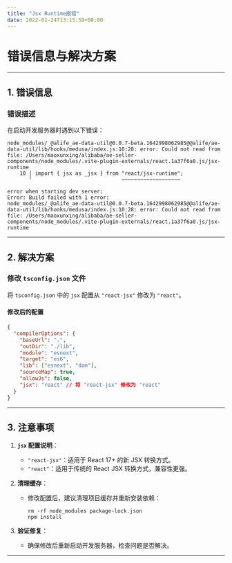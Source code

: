 ```yaml
---
title: "Jsx Runtime报错"
date: 2022-01-24T13:15:59+08:00
---
```


# 错误信息与解决方案

---

## **1. 错误信息**

### **错误描述**
在启动开发服务器时遇到以下错误：

```shell
node_modules/_@alife_ae-data-util@0.0.7-beta.1642998062985@@alife/ae-data-util/lib/hooks/medusa/index.js:10:28: error: Could not read from file: /Users/maoxunxing/alibaba/ae-seller-components/node_modules/.vite-plugin-externals/react.1a37f6a0.js/jsx-runtime
    10 │ import { jsx as _jsx } from "react/jsx-runtime";
       ╵                             ~~~~~~~~~~~~~~~~~~~

error when starting dev server:
Error: Build failed with 1 error:
node_modules/_@alife_ae-data-util@0.0.7-beta.1642998062985@@alife/ae-data-util/lib/hooks/medusa/index.js:10:28: error: Could not read from file: /Users/maoxunxing/alibaba/ae-seller-components/node_modules/.vite-plugin-externals/react.1a37f6a0.js/jsx-runtime
```

---

## **2. 解决方案**

### **修改 `tsconfig.json` 文件**
将 `tsconfig.json` 中的 `jsx` 配置从 `"react-jsx"` 修改为 `"react"`。

#### **修改后的配置**
```json
{
  "compilerOptions": {
    "baseUrl": ".",
    "outDir": "./lib",
    "module": "esnext",
    "target": "es6",
    "lib": ["esnext", "dom"],
    "sourceMap": true,
    "allowJs": false,
    "jsx": "react" // 将 "react-jsx" 修改为 "react"
  }
}
```

---

## **3. 注意事项**

1. **`jsx` 配置说明**：
   - `"react-jsx"`：适用于 React 17+ 的新 JSX 转换方式。
   - `"react"`：适用于传统的 React JSX 转换方式，兼容性更强。

2. **清理缓存**：
   - 修改配置后，建议清理项目缓存并重新安装依赖：
     ```shell
     rm -rf node_modules package-lock.json
     npm install
     ```

3. **验证修复**：
   - 确保修改后重新启动开发服务器，检查问题是否解决。

---
